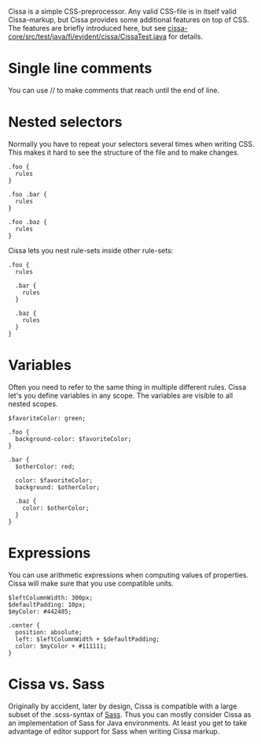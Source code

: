 Cissa is a simple CSS-preprocessor. Any valid CSS-file is in itself valid Cissa-markup,
but Cissa provides some additional features on top of CSS. The features are briefly
introduced here, but see [cissa-core/src/test/java/fi/evident/cissa/CissaTest.java](https://bitbucket.org/evidentsolutions/cissa/src/default/cissa-core/src/test/java/fi/evident/cissa/CissaTest.java) for details.

Single line comments
====================

You can use // to make comments that reach until the end of line.

Nested selectors
================

Normally you have to repeat your selectors several times when writing CSS. This
makes it hard to see the structure of the file and to make changes.

    .foo {
      rules
    }

    .foo .bar {
      rules
    }

    .foo .baz {
      rules
    }

Cissa lets you nest rule-sets inside other rule-sets:

    .foo {
      rules

      .bar {
        rules
      }

      .baz {
        rules
      }
    }

Variables
=========

Often you need to refer to the same thing in multiple different rules. Cissa let's you
define variables in any scope. The variables are visible to all nested scopes.

    $favoriteColor: green;

    .foo {
      background-color: $favoriteColor;
    }

    .bar {
      $otherColor: red;

      color: $favoriteColor;
      background: $otherColor;

      .baz {
        color: $otherColor;
      }
    }

Expressions
===========

You can use arithmetic expressions when computing values of properties. Cissa will
make sure that you use compatible units.

    $leftColumnWidth: 300px;
    $defaultPadding: 10px;
    $myColor: #442485;

    .center {
      position: absolute;
      left: $leftColumnWidth + $defaultPadding;
      color: $myColor + #111111;
    }

Cissa vs. Sass
==============

Originally by accident, later by design, Cissa is compatible with a large subset of
the .scss-syntax of [Sass](http://sass-lang.com/). Thus you can mostly consider Cissa
as an implementation of Sass for Java environments. At least you get to take advantage
of editor support for Sass when writing Cissa markup.
